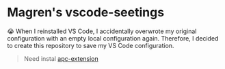 # Magren's vscode-seetings

😭 When I reinstalled VS Code, I accidentally overwrote my original configuration with an empty local configuration again. Therefore, I decided to create this repository to save my VS Code configuration.

> Need instal [apc-extension](https://github.com/drcika/apc-extension)
